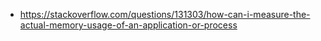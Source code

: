 - https://stackoverflow.com/questions/131303/how-can-i-measure-the-actual-memory-usage-of-an-application-or-process